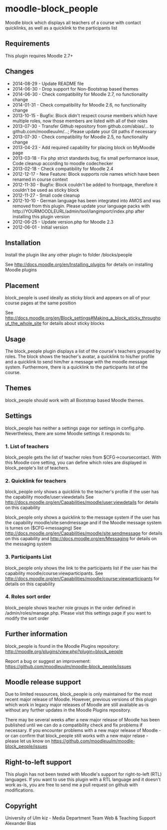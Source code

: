 moodle-block_people
===================
Moodle block which displays all teachers of a course with contact quicklinks, as well as a quicklink to the participants list


Requirements
------------
This plugin requires Moodle 2.7+


Changes
-------
* 2014-08-29 - Update README file
* 2014-06-30 - Drop support for Non-Bootstrap based themes
* 2014-06-30 - Check compatibility for Moodle 2.7, no functionality change
* 2014-01-31 - Check compatibility for Moodle 2.6, no functionality change
* 2013-10-15 - Bugfix: Block didn't respect course members which have multiple roles, now those members are listed with all of their roles
* 2013-07-30 - Transfer Github repository from github.com/abias/... to github.com/moodleuulm/...; Please update your Git paths if necessary
* 2013-07-30 - Check compatibility for Moodle 2.5, no functionality change
* 2013-04-23 - Add required capability for placing block on MyMoodle page
* 2013-03-18 - Fix php strict standards bug, fix small performance issue, Code cleanup according to moodle codechecker
* 2013-02-18 - Check compatibility for Moodle 2.4
* 2012-12-17 - New Feature: Block supports role names which have been renamed in course context
* 2012-11-30 - Bugfix: Block couldn't be added to frontpage, therefore it couldn't be used as sticky block
* 2012-11-27 - Small code cleanup
* 2012-10-10 - German language has been integrated into AMOS and was removed from this plugin. Please update your language packs with http://YOURMOODLEURL/admin/tool/langimport/index.php after installing this plugin version
* 2012-06-25 - Update version.php for Moodle 2.3
* 2012-06-01 - Initial version


Installation
------------
Install the plugin like any other plugin to folder
/blocks/people

See http://docs.moodle.org/en/Installing_plugins for details on installing Moodle plugins


Placement
---------
block_people is used ideally as sticky block and appears on all of your course pages at the same position

See http://docs.moodle.org/en/Block_settings#Making_a_block_sticky_throughout_the_whole_site for details about sticky blocks


Usage
-----
The block_people plugin displays a list of the course's teachers grouped by roles. The block shows the teacher's avatar, a quicklink to his/her profile and a quicklink to send him/her a message with the moodle message system. Furthermore, there is a quicklink to the participants list of the course.


Themes
------
block_people should work with all Bootstrap based Moodle themes.


Settings
--------
block_people has neither a settings page nor settings in config.php. Nevertheless, there are some Moodle settings it responds to:

### 1. List of teachers

block_people gets the list of teacher roles from $CFG->coursecontact. With this Moodle core setting, you can define which roles are displayed in block_people's list of teachers.

### 2. Quicklink for teachers

block_people only shows a quicklink to the teacher's profile if the user has the capability moodle/user:viewdetails
See http://docs.moodle.org/en/Capabilities/moodle/user:viewdetails for details on this capability

block_people only shows a quicklink to the message system if the user has the capability moodle/site:sendmessage and if the Moodle message system is turnes on ($CFG->messaging)
See http://docs.moodle.org/en/Capabilities/moodle/site:sendmessage for details on this capability and http://docs.moodle.org/en/Messaging for details on the messaging system

### 3. Participants List

block_people only shows the link to the participants list if the user has the capability moodle/course:viewparticipants.
See http://docs.moodle.org/en/Capabilities/moodle/course:viewparticipants for details on this capability

### 4. Roles sort order

block_people shows teacher role groups in the order defined in /admin/roles/manage.php. Please visit this settings page if you want to modify the sort order


Further information
-------------------
block_people is found in the Moodle Plugins repository: http://moodle.org/plugins/view.php?plugin=block_people

Report a bug or suggest an improvement: https://github.com/moodleuulm/moodle-block_people/issues


Moodle release support
----------------------
Due to limited ressources, block_people is only maintained for the most recent major release of Moodle. However, previous versions of this plugin which work in legacy major releases of Moodle are still available as-is without any further updates in the Moodle Plugins repository.

There may be several weeks after a new major release of Moodle has been published until we can do a compatibility check and fix problems if necessary. If you encounter problems with a new major release of Moodle - or can confirm that block_people still works with a new major relase - please let us know on https://github.com/moodleuulm/moodle-block_people/issues


Right-to-left support
---------------------
This plugin has not been tested with Moodle's support for right-to-left (RTL) languages.
If you want to use this plugin with a RTL language and it doesn't work as-is, you are free to send me a pull request on
github with modifications.


Copyright
---------
University of Ulm
kiz - Media Department
Team Web & Teaching Support
Alexander Bias

